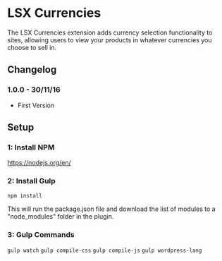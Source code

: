 # LSX Currencies

The LSX Currencies extension adds currency selection functionality to sites, allowing users to view your products in whatever currencies you choose to sell in.

## Changelog

### 1.0.0 - 30/11/16
* First Version

## Setup

### 1: Install NPM
https://nodejs.org/en/

### 2: Install Gulp
`npm install`

This will run the package.json file and download the list of modules to a "node_modules" folder in the plugin.

### 3: Gulp Commands
`gulp watch`
`gulp compile-css`
`gulp compile-js`
`gulp wordpress-lang`
